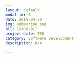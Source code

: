 ```yaml
---
layout: default
modal-id: 6
date: 2019-04-30
img: submarine.png
alt: image-alt
project-date: TBD
category: Software Development
description: N/A

---
```

